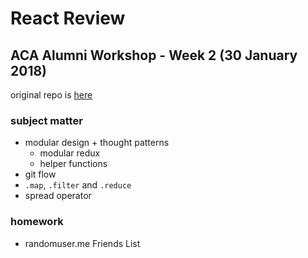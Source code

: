 # React Review

## ACA Alumni Workshop - Week 2 (30 January 2018)

original repo is [here](https://github.com/zacacollier/alumni-react-review)

### subject matter
- modular design + thought patterns
  - modular redux
  - helper functions
- git flow
- `.map`, `.filter` and `.reduce`
- spread operator

### homework
- randomuser.me Friends List
